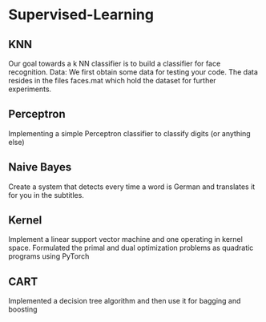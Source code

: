 # Supervised-Learning
## KNN
Our goal towards a  k NN classifier is to build a classifier for face recognition.
Data: We first obtain some data for testing your code. The data resides in the files faces.mat which hold the dataset for further experiments.

## Perceptron
Implementing a simple Perceptron classifier to classify digits (or anything else)

## Naive Bayes
Create a system that detects every time a word is German and translates it for you in the subtitles.

## Kernel
Implement a linear support vector machine and one operating in kernel space. Formulated the primal and dual optimization problems as quadratic programs using PyTorch

## CART
Implemented a decision tree algorithm and then use it for bagging and boosting
